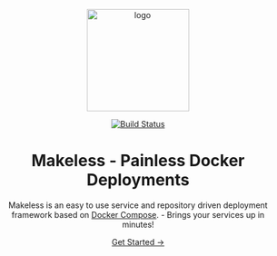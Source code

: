 <p align="center">
    <img width="180" src="https://raw.githubusercontent.com/makeless/server/master/makeless-logo.png" alt="logo">
</p>

<p align="center">
    <a href="https://travis-ci.com/makeless/server"><img src="https://travis-ci.com/makeless/server.svg?branch=master" alt="Build Status"></a>
</p> 

<h1 align="center">Makeless - Painless Docker Deployments</h1>  
   
<p align="center">
    Makeless is an easy to use service and repository driven deployment framework based on <a href="https://docs.docker.com/compose">Docker Compose</a>. - Brings your services up in minutes!
</p>

<p align="center" id="get-started-container">
    <a id="get-started" href="/docs/1.0/getting-started/introduction.html">Get Started &rarr;</a>
</p>
